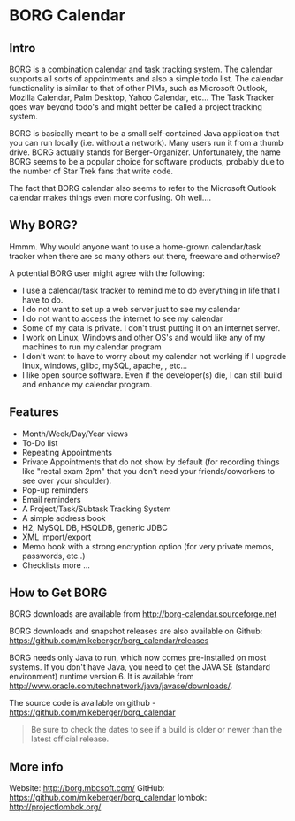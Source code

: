 # BORG Calendar

## Intro

BORG is a combination calendar and task tracking system. The calendar supports all sorts of appointments and also a simple todo list. The calendar functionality is similar to that of other PIMs, such as Microsoft Outlook, Mozilla Calendar, Palm Desktop, Yahoo Calendar, etc... The Task Tracker goes way beyond todo's and might better be called a project tracking system.

BORG is basically meant to be a small self-contained Java application that you can run locally (i.e. without a network). Many users run it from a thumb drive. BORG actually stands for Berger-Organizer. Unfortunately, the name BORG seems to be a popular choice for software products, probably due to the number of Star Trek fans that write code.

The fact that BORG calendar also seems to refer to the Microsoft Outlook calendar makes things even more confusing. Oh well....

## Why BORG?
 
Hmmm. Why would anyone want to use a home-grown calendar/task tracker when there are so many others out there, freeware and otherwise?

A potential BORG user might agree with the following: 

* I use a calendar/task tracker to remind me to do everything in life that I have to do.
* I do not want to set up a web server just to see my calendar
* I do not want to access the internet to see my calendar
* Some of my data is private. I don't trust putting it on an internet server.
* I work on Linux, Windows and other OS's and would like any of my machines to run my calendar program
* I don't want to have to worry about my calendar not working if I upgrade linux, windows, glibc, mySQL, apache, <fill in any third-party software that causes things to stop working>, etc...
* I like open source software. Even if the developer(s) die, I can still build and enhance my calendar program.

## Features
 
* Month/Week/Day/Year views
* To-Do list
* Repeating Appointments
* Private Appointments that do not show by default (for recording things like "rectal exam 2pm" that you don't need your friends/coworkers to see over your shoulder).
* Pop-up reminders
* Email reminders
* A Project/Task/Subtask Tracking System
* A simple address book
* H2, MySQL DB, HSQLDB, generic JDBC
* XML import/export
* Memo book with a strong encryption option (for very private memos, passwords, etc..)
* Checklists
more ...

## How to Get BORG
 
BORG downloads are available from http://borg-calendar.sourceforge.net

BORG downloads and snapshot releases are also available on Github: https://github.com/mikeberger/borg_calendar/releases

BORG needs only Java to run, which now comes pre-installed on most systems. If you don't have Java, you need to get the JAVA SE (standard environment) runtime version 6. It is available from http://www.oracle.com/technetwork/java/javase/downloads/.  

The source code is available on github - https://github.com/mikeberger/borg_calendar

>Be sure to check the dates to see if a build is older or newer than the latest official release.

## More info
 
Website: http://borg.mbcsoft.com/
GitHub: https://github.com/mikeberger/borg_calendar
lombok: http://projectlombok.org/
